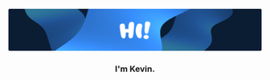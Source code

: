 <div align="center">

![Hi!](https://raw.githubusercontent.com/DKevinn/DKevinn/refs/heads/main/Kevin%20Banner.png)
### I'm Kevin.
